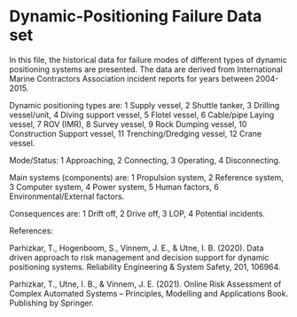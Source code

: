 # Dynamic-Positioning Failure Data set
In this file, the historical data for failure modes of different types of dynamic positioning systems are presented. The data are derived from International Marine Contractors Association incident reports for years between 2004-2015.

Dynamic positioning types are: 1 Supply vessel, 2 Shuttle tanker, 3 Drilling vessel/unit, 4 Diving support vessel, 5 Flotel vessel, 6 Cable/pipe Laying vessel, 7 ROV (IMR), 8 Survey vessel, 9 Rock Dumping vessel, 10 Construction Support vessel, 11 Trenching/Dredging vessel, 12 Crane vessel.

Mode/Status: 1 Approaching, 2 Connecting, 3 Operating, 4 Disconnecting.

Main systems (components) are: 1 Propulsion system, 2 Reference system, 3 Computer system, 4 Power system, 5 Human factors, 6 Environmental/External factors.

Consequences are: 1 Drift off, 2 Drive off, 3 LOP, 4 Potential incidents.



References:

Parhizkar, T., Hogenboom, S., Vinnem, J. E., & Utne, I. B. (2020). Data driven approach to risk management and decision support for dynamic positioning systems. Reliability Engineering & System Safety, 201, 106964.

Parhizkar, T., Utne, I. B., & Vinnem, J. E. (2021). Online Risk Assessment of Complex Automated Systems – Principles, Modelling and Applications Book. Publishing by Springer. 



